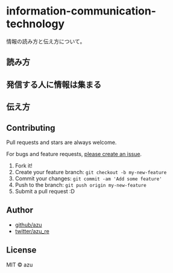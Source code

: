# information-communication-technology

情報の読み方と伝え方について。

## 読み方

## 発信する人に情報は集まる

## 伝え方

## Contributing

Pull requests and stars are always welcome.

For bugs and feature requests, [please create an issue](https://github.com/azu/information-technology/issues).

1. Fork it!
2. Create your feature branch: `git checkout -b my-new-feature`
3. Commit your changes: `git commit -am 'Add some feature'`
4. Push to the branch: `git push origin my-new-feature`
5. Submit a pull request :D

## Author

- [github/azu](https://github.com/azu)
- [twitter/azu_re](https://twitter.com/azu_re)

## License

MIT © azu
